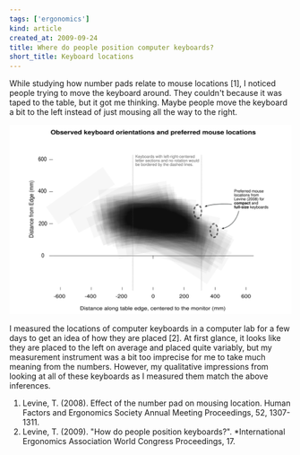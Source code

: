 ```yaml
---
tags: ['ergonomics']
kind: article
created_at: 2009-09-24
title: Where do people position computer keyboards?
short_title: Keyboard locations
---
```

While studying how number pads relate to mouse locations [1],
I noticed people trying to move the keyboard around. They couldn't because it
was taped to the table, but it got me thinking. Maybe people move the keyboard
a bit to the left instead of just mousing all the way to the right.

![Plot of keyboard locations on a desk showing a wide range of placements](placements.png)

I measured the locations of computer keyboards in a computer lab for a few days
to get an idea of how they are placed [2]. At first glance, it looks like they are
placed to the left on average and placed quite variably, but my measurement
instrument was a bit too imprecise for me to take much meaning from the numbers.
However, my qualitative impressions from looking at all of these keyboards as I
measured them match the above inferences.

1. Levine, T. (2008). Effect of the number pad on mousing location. Human Factors and Ergonomics Society Annual Meeting Proceedings, 52, 1307-1311.
2. Levine, T. (2009). "How do people position keyboards?". *International Ergonomics Association World Congress Proceedings, 17.
